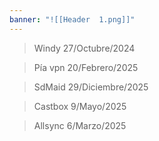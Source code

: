 ```yaml
---
banner: "![[Header  1.png]]"
---
```

> Windy 27/Octubre/2024

> Pía vpn 20/Febrero/2025

> SdMaid 29/Diciembre/2025

> Castbox 9/Mayo/2025

> Allsync 6/Marzo/2025